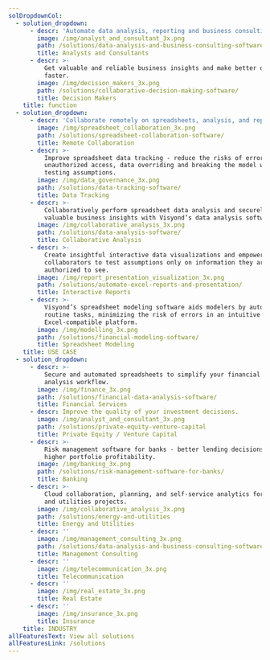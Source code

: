 ```yaml
---
solDropdownCol:
  - solution_dropdown:
      - descr: 'Automate data analysis, reporting and business consulting workflow.'
        image: /img/analyst_and_consultant_3x.png
        path: /solutions/data-analysis-and-business-consulting-software/
        title: Analysts and Consultants
      - descr: >-
          Get valuable and reliable business insights and make better decisions,
          faster.
        image: /img/decision_makers_3x.png
        path: /solutions/collaborative-decision-making-software/
        title: Decision Makers
    title: function
  - solution_dropdown:
      - descr: 'Collaborate remotely on spreadsheets, analysis, and reports.'
        image: /img/spreadsheet_collaboration_3x.png
        path: /solutions/spreadsheet-collaboration-software/
        title: Remote Collaboration
      - descr: >-
          Improve spreadsheet data tracking - reduce the risks of errors,
          unauthorized access, data overriding and breaking the model while
          testing assumptions.
        image: /img/data_governance_3x.png
        path: /solutions/data-tracking-software/
        title: Data Tracking
      - descr: >-
          Collaboratively perform spreadsheet data analysis and securely share
          valuable business insights with Visyond’s data analysis software.
        image: /img/collaborative_analysis_3x.png
        path: /solutions/data-analysis-software/
        title: Collaborative Analysis
      - descr: >-
          Create insightful interactive data visualizations and empower
          collaborators to test assumptions only on information they are
          authorized to see.
        image: /img/report_presentation_visualization_3x.png
        path: /solutions/automate-excel-reports-and-presentation/
        title: Interactive Reports
      - descr: >-
          Visyond’s spreadsheet modeling software aids modelers by automating
          routine tasks, minimizing the risk of errors in an intuitive
          Excel-compatible platform.
        image: /img/modelling_3x.png
        path: /solutions/financial-modeling-software/
        title: Spreadsheet Modeling
    title: USE CASE
  - solution_dropdown:
      - descr: >-
          Secure and automated spreadsheets to simplify your financial data
          analysis workflow.
        image: /img/finance_3x.png
        path: /solutions/financial-data-analysis-software/
        title: Financial Services
      - descr: Improve the quality of your investment decisions.
        image: /img/analyst_and_consultant_3x.png
        path: /solutions/private-equity-venture-capital
        title: Private Equity / Venture Capital
      - descr: >-
          Risk management software for banks - better lending decisions and
          higher portfolio profitability.
        image: /img/banking_3x.png
        path: /solutions/risk-management-software-for-banks/
        title: Banking
      - descr: >-
          Cloud collaboration, planning, and self-service analytics for energy
          and utilities projects.
        image: /img/collaborative_analysis_3x.png
        path: /solutions/energy-and-utilities
        title: Energy and Utilities
      - descr: ''
        image: /img/management_consulting_3x.png
        path: /solutions/data-analysis-and-business-consulting-software/
        title: Management Consulting
      - descr: ''
        image: /img/telecommunication_3x.png
        title: Telecommunication
      - descr: ''
        image: /img/real_estate_3x.png
        title: Real Estate
      - descr: ''
        image: /img/insurance_3x.png
        title: Insurance
    title: INDUSTRY
allFeaturesText: View all solutions
allFeaturesLink: /solutions
---
```


